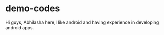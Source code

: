 # demo-codes


Hi guys,
Abhilasha here,I like android and having experience in developing android apps.

